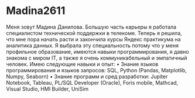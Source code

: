 # Madina2611
Меня зовут Мадина Данилова.
Большую часть карьеры я работала специалистом технической поддержки в телекоме. Теперь я решила, что мне пора начать расти и закончила курсы Яндекс практикума на аналитика данных. Я выбрала эту специальность потому что у меня профильное образование, имеются навыки программирования, я давно знакома с миром IT, а также я очень коммуникабельный и эмпатичный человек. 
Имею следующие навыки и опыт:
•	Знание языков программирования и языков запросов: SQL, Python (Pandas, Matplotlib, Numpy, Seaborn)
•	Знание программ и сред разработки: Jupiter Notebook, Tableau, PL/SQL Developer (Oracle), Foris mobile, Mathcad, Visual Studio, HMI Builder, UniSim

